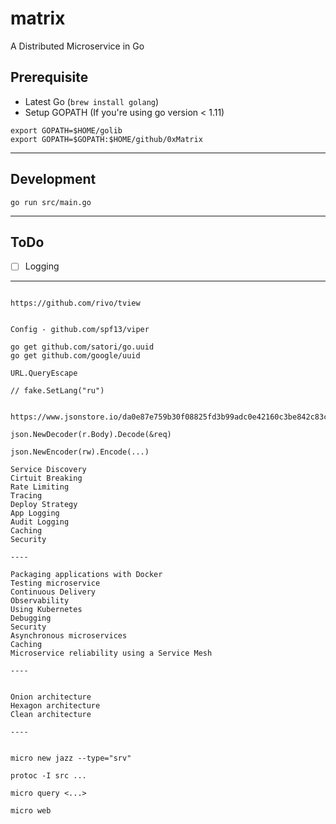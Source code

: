 # matrix

A Distributed Microservice in Go


## Prerequisite

- Latest Go (`brew install golang`)
- Setup GOPATH (If you're using go version < 1.11)
```
export GOPATH=$HOME/golib
export GOPATH=$GOPATH:$HOME/github/0xMatrix
```

---

## Development

`go run src/main.go`

---

## ToDo

- [ ] Logging

---

```

https://github.com/rivo/tview


Config - github.com/spf13/viper

go get github.com/satori/go.uuid
go get github.com/google/uuid

URL.QueryEscape

// fake.SetLang("ru")


https://www.jsonstore.io/da0e87e759b30f08825fd3b99adc0e42160c3be842c83ca8c1cec9698f58ffb2

json.NewDecoder(r.Body).Decode(&req)

json.NewEncoder(rw).Encode(...)

Service Discovery
Cirtuit Breaking
Rate Limiting
Tracing
Deploy Strategy
App Logging
Audit Logging
Caching
Security

----

Packaging applications with Docker
Testing microservice
Continuous Delivery
Observability
Using Kubernetes
Debugging
Security
Asynchronous microservices
Caching
Microservice reliability using a Service Mesh

----


Onion architecture
Hexagon architecture
Clean architecture

----


micro new jazz --type="srv"

protoc -I src ...

micro query <...>

micro web


```